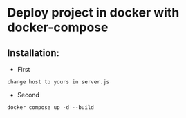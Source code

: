 # Deploy project in docker with docker-compose

## Installation:

* First
```
change host to yours in server.js
```

* Second
```
docker compose up -d --build
```
